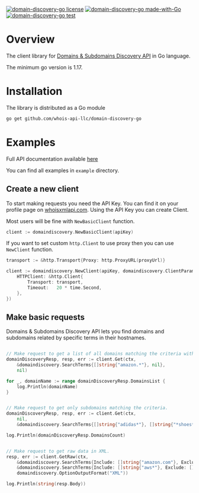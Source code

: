 [![domain-discovery-go license](https://img.shields.io/badge/License-MIT-green.svg)](https://opensource.org/licenses/MIT)
[![domain-discovery-go made-with-Go](https://img.shields.io/badge/Made%20with-Go-1f425f.svg)](https://pkg.go.dev/github.com/whois-api-llc/domain-discovery-go)
[![domain-discovery-go test](https://github.com/whois-api-llc/domain-discovery-go/workflows/Test/badge.svg)](https://github.com/whois-api-llc/domain-discovery-go/actions/)

# Overview

The client library for
[Domains & Subdomains Discovery API](https://domains-subdomains-discovery.whoisxmlapi.com/)
in Go language.

The minimum go version is 1.17.

# Installation

The library is distributed as a Go module

```bash
go get github.com/whois-api-llc/domain-discovery-go
```

# Examples

Full API documentation available [here](https://domains-subdomains-discovery.whoisxmlapi.com/api/documentation/making-requests)

You can find all examples in `example` directory.

## Create a new client

To start making requests you need the API Key. 
You can find it on your profile page on [whoisxmlapi.com](https://whoisxmlapi.com/).
Using the API Key you can create Client.

Most users will be fine with `NewBasicClient` function. 
```go
client := domaindiscovery.NewBasicClient(apiKey)
```

If you want to set custom `http.Client` to use proxy then you can use `NewClient` function.
```go
transport := &http.Transport{Proxy: http.ProxyURL(proxyUrl)}

client := domaindiscovery.NewClient(apiKey, domaindiscovery.ClientParams{
    HTTPClient: &http.Client{
        Transport: transport,
        Timeout:   20 * time.Second,
    },
})
```

## Make basic requests

Domains & Subdomains Discovery API lets you find domains and subdomains related by specific terms in their hostnames.

```go

// Make request to get a list of all domains matching the criteria without subdomains.
domainDiscoveryResp, resp, err := client.Get(ctx,
    &domaindiscovery.SearchTerms{[]string{"amazon.*"}, nil},
    nil)

for _, domainName := range domainDiscoveryResp.DomainsList {
    log.Println(domainName)
}


// Make request to get only subdomains matching the criteria.
domainDiscoveryResp, resp, err := client.Get(ctx,
    nil,
    &domaindiscovery.SearchTerms{[]string{"adidas*"}, []string{"*shoes*"}})

log.Println(domainDiscoveryResp.DomainsCount)


// Make request to get raw data in XML.
resp, err := client.GetRaw(ctx,
    &domaindiscovery.SearchTerms{Include: []string{"amazon.com"}, Exclude: nil},
    &domaindiscovery.SearchTerms{Include: []string{"aws*"}, Exclude: []string{"*portal*", "*beta*"}},
    domaindiscovery.OptionOutputFormat("XML"))

log.Println(string(resp.Body))

```
